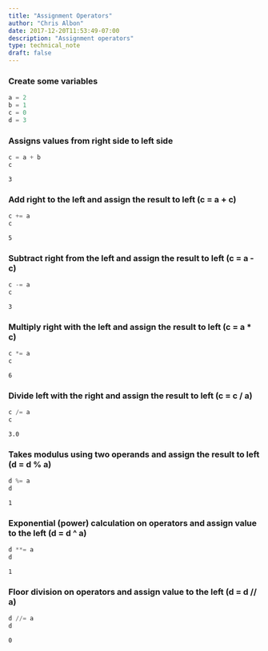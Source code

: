 ```yaml
---
title: "Assignment Operators"
author: "Chris Albon"
date: 2017-12-20T11:53:49-07:00
description: "Assignment operators"
type: technical_note
draft: false
---
```

### Create some variables


```python
a = 2
b = 1
c = 0
d = 3
```

### Assigns values from right side to left side


```python
c = a + b
c
```




    3



### Add right to the left and assign the result to left (c = a + c)


```python
c += a
c
```




    5



### Subtract right from the left and assign the result to left (c = a - c)


```python
c -= a
c
```




    3



### Multiply right with the left and assign the result to left (c = a * c)


```python
c *= a
c
```




    6



### Divide left with the right and assign the result to left (c = c / a)


```python
c /= a
c
```




    3.0



### Takes modulus using two operands and assign the result to left (d = d % a)


```python
d %= a
d
```




    1



### Exponential (power) calculation on operators and assign value to the left (d = d ^ a)


```python
d **= a
d
```




    1



### Floor division on operators and assign value to the left (d = d // a)


```python
d //= a
d
```




    0


